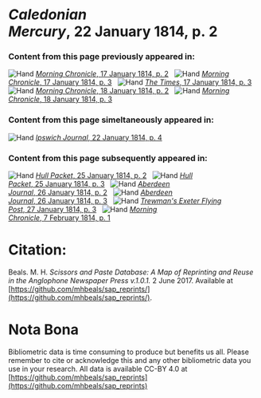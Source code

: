 # *Caledonian Mercury*, 22 January 1814, p. 2  
  
### Content from this page previously appeared in:  
![Hand](http://scissorsandpaste.net/wp-content/uploads/2017/06/smallhandpointer.png) [*Morning Chronicle*, 17 January 1814, p. 2](https://mhbeals.github.io/sap_html/Morning-Chronicle/Morning-Chronicle-17-January-1814-p-2)  
![Hand](http://scissorsandpaste.net/wp-content/uploads/2017/06/smallhandpointer.png) [*Morning Chronicle*, 17 January 1814, p. 3](https://mhbeals.github.io/sap_html/Morning-Chronicle/Morning-Chronicle-17-January-1814-p-3)  
![Hand](http://scissorsandpaste.net/wp-content/uploads/2017/06/smallhandpointer.png) [*The Times*, 17 January 1814, p. 3](https://mhbeals.github.io/sap_html/The-Times/The-Times-17-January-1814-p-3)  
![Hand](http://scissorsandpaste.net/wp-content/uploads/2017/06/smallhandpointer.png) [*Morning Chronicle*, 18 January 1814, p. 2](https://mhbeals.github.io/sap_html/Morning-Chronicle/Morning-Chronicle-18-January-1814-p-2)  
![Hand](http://scissorsandpaste.net/wp-content/uploads/2017/06/smallhandpointer.png) [*Morning Chronicle*, 18 January 1814, p. 3](https://mhbeals.github.io/sap_html/Morning-Chronicle/Morning-Chronicle-18-January-1814-p-3)  
  
### Content from this page simeltaneously appeared in:  
![Hand](http://scissorsandpaste.net/wp-content/uploads/2017/06/smallhandpointer.png) [*Ipswich Journal*, 22 January 1814, p. 4](https://mhbeals.github.io/sap_html/Ipswich-Journal/Ipswich-Journal-22-January-1814-p-4)  
  
### Content from this page subsequently appeared in:  
![Hand](http://scissorsandpaste.net/wp-content/uploads/2017/06/smallhandpointer.png) [*Hull Packet*, 25 January 1814, p. 2](https://mhbeals.github.io/sap_html/Hull-Packet/Hull-Packet-25-January-1814-p-2)  
![Hand](http://scissorsandpaste.net/wp-content/uploads/2017/06/smallhandpointer.png) [*Hull Packet*, 25 January 1814, p. 3](https://mhbeals.github.io/sap_html/Hull-Packet/Hull-Packet-25-January-1814-p-3)  
![Hand](http://scissorsandpaste.net/wp-content/uploads/2017/06/smallhandpointer.png) [*Aberdeen Journal*, 26 January 1814, p. 2](https://mhbeals.github.io/sap_html/Aberdeen-Journal/Aberdeen-Journal-26-January-1814-p-2)  
![Hand](http://scissorsandpaste.net/wp-content/uploads/2017/06/smallhandpointer.png) [*Aberdeen Journal*, 26 January 1814, p. 3](https://mhbeals.github.io/sap_html/Aberdeen-Journal/Aberdeen-Journal-26-January-1814-p-3)  
![Hand](http://scissorsandpaste.net/wp-content/uploads/2017/06/smallhandpointer.png) [*Trewman's Exeter Flying Post*, 27 January 1814, p. 3](https://mhbeals.github.io/sap_html/Trewman's-Exeter-Flying-Post/Trewman's-Exeter-Flying-Post-27-January-1814-p-3)  
![Hand](http://scissorsandpaste.net/wp-content/uploads/2017/06/smallhandpointer.png) [*Morning Chronicle*, 7 February 1814, p. 1](https://mhbeals.github.io/sap_html/Morning-Chronicle/Morning-Chronicle-7-February-1814-p-1)  


# Citation: 

Beals. M. H. *Scissors and Paste Database: A Map of Reprinting and Reuse in the Anglophone Newspaper Press v.1.0.1.* 2 June 2017. Available at [https://github.com/mhbeals/sap_reprints/](https://github.com/mhbeals/sap_reprints/). 

# Nota Bona

Bibliometric data is time consuming to produce but benefits us all. Please remember to cite or acknowledge this and any other bibliometric data you use in your research. All data is available CC-BY 4.0 at [https://github.com/mhbeals/sap_reprints](https://github.com/mhbeals/sap_reprints)